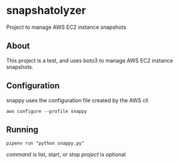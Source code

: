 # snapshatolyzer
Project to manage AWS EC2 instance snapshots

## About

This project is a test, and uses boto3 to manage AWS EC2 instance snapshots.

## Configuration

snappy uses the configuration file created by the AWS cli

`aws configure --profile snappy`

## Running

`pipenv run "python snappy.py"`

*command* is list, start, or stop
*project* is optional
